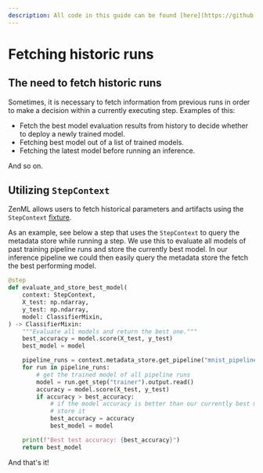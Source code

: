 ```yaml
---
description: All code in this guide can be found [here](https://github.com/zenml-io/zenml/tree/main/examples/fetch_historical_runs).
---
```


# Fetching historic runs



## The need to fetch historic runs

Sometimes, it is necessary to fetch information from previous runs in order to make a decision within a currently 
executing step. Examples of this:

* Fetch the best model evaluation results from history to decide whether to deploy a newly trained model.
* Fetching best model out of a list of trained models.
* Fetching the latest model before running an inference.

And so on.

## Utilizing `StepContext`

ZenML allows users to fetch historical parameters and artifacts using the `StepContext` 
[fixture](../../features/step-fixtures.md).

As an example, see below a step that uses the `StepContext` to query the metadata store while running a step.
We use this to evaluate all models of past training pipeline runs and store the currently best model. 
In our inference pipeline we could then easily query the metadata store the fetch the best performing model.

```python
@step
def evaluate_and_store_best_model(
    context: StepContext,
    X_test: np.ndarray,
    y_test: np.ndarray,
    model: ClassifierMixin,
) -> ClassifierMixin:
    """Evaluate all models and return the best one."""
    best_accuracy = model.score(X_test, y_test)
    best_model = model

    pipeline_runs = context.metadata_store.get_pipeline("mnist_pipeline").runs
    for run in pipeline_runs:
        # get the trained model of all pipeline runs
        model = run.get_step("trainer").output.read()
        accuracy = model.score(X_test, y_test)
        if accuracy > best_accuracy:
            # if the model accuracy is better than our currently best model,
            # store it
            best_accuracy = accuracy
            best_model = model

    print(f"Best test accuracy: {best_accuracy}")
    return best_model
```

And that's it!